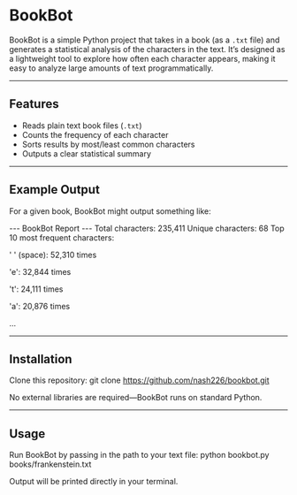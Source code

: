 # BookBot

BookBot is a simple Python project that takes in a book (as a `.txt` file) and generates a statistical analysis of the characters in the text. It’s designed as a lightweight tool to explore how often each character appears, making it easy to analyze large amounts of text programmatically.

---

## Features
- Reads plain text book files (`.txt`)
- Counts the frequency of each character
- Sorts results by most/least common characters
- Outputs a clear statistical summary

---

## Example Output

For a given book, BookBot might output something like:

--- BookBot Report ---
Total characters: 235,411
Unique characters: 68
Top 10 most frequent characters:

' ' (space): 52,310 times

'e': 32,844 times

't': 24,111 times

'a': 20,876 times

...

---

## Installation

Clone this repository:
git clone https://github.com/nash226/bookbot.git

No external libraries are required—BookBot runs on standard Python.

---

## Usage

Run BookBot by passing in the path to your text file:
python bookbot.py books/frankenstein.txt

Output will be printed directly in your terminal.
